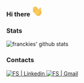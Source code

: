 ### Hi there <img src="https://raw.githubusercontent.com/parth-27/parth-27/master/Hi.gif" width="30px">

### Stats

![franckies' github stats](https://github-readme-stats.vercel.app/api?username=franckies&show_icons=true&line_height=20)
<!--![Top Langs](https://github-readme-stats.vercel.app/api/top-langs/?username=franckies&layout=compact)-->
### Contacts
<a href="https://www.linkedin.com/in/francesco-semeraro-09b305190/">
    <img alt="FS | Linkedin" width="50px" src="https://pngimg.com/uploads/linkedIn/linkedIn_PNG38.png" />
</a>
<a href="mailto:fk.semeraro@gmail.com">
    <img alt="FS | Gmail" width="50px" src="https://uploads-ssl.webflow.com/5ad4c302a9ea3372eaea975f/5b995a276460dc98cf54bd11_Gmail.png" />
</a>

<!--
**franckies/franckies** is a ✨ _special_ ✨ repository because its `README.md` (this file) appears on your GitHub profile.

Here are some ideas to get you started:

- 🔭 I’m currently working on ...
- 🌱 I’m currently learning ...
- 👯 I’m looking to collaborate on ...
- 🤔 I’m looking for help with ...
- 💬 Ask me about ...
- 📫 How to reach me: ...
- 😄 Pronouns: ...
- ⚡ Fun fact: ...
-->
